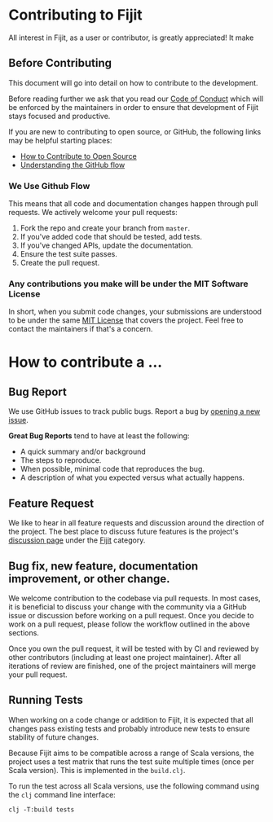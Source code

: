 # Contributing to Fijit

All interest in Fijit, as a user or contributor, is greatly appreciated! It make

## Before Contributing

This document will go into detail on how to contribute to the development.

Before reading further we ask that you read our [Code of Conduct](erp12.github.io/fijit/code_of_conduct.html)
which will be enforced by the maintainers in order to ensure that development of Fijit stays focused and productive.

If you are new to contributing to open source, or GitHub, the following links may be helpful starting places:

- [How to Contribute to Open Source](https://opensource.guide/how-to-contribute/)
- [Understanding the GitHub flow](https://guides.github.com/introduction/flow/index.html)

### We Use Github Flow

This means that all code and documentation changes happen through pull requests.  We actively welcome your pull requests:

1. Fork the repo and create your branch from `master`.
2. If you've added code that should be tested, add tests.
3. If you've changed APIs, update the documentation.
4. Ensure the test suite passes.
5. Create the pull request.

### Any contributions you make will be under the MIT Software License

In short, when you submit code changes, your submissions are understood to be under the same [MIT License](http://choosealicense.com/licenses/mit/) that covers the project.
Feel free to contact the maintainers if that's a concern.

# How to contribute a ...

## Bug Report

We use GitHub issues to track public bugs. Report a bug by [opening a new issue](). 

**Great Bug Reports** tend to have at least the following:

- A quick summary and/or background
- The steps to reproduce.
- When possible, minimal code that reproduces the bug.
- A description of what you expected versus what actually happens.

## Feature Request

We like to hear in all feature requests and discussion around the direction of the project. The best place
to discuss future features is the project's [discussion page](https://github.com/erp12/fijit/discussions) under 
the [Fijit](https://github.com/erp12/fijit/discussions/categories/fijit) category.

## Bug fix, new feature, documentation improvement, or other change.

We welcome contribution to the codebase via pull requests. In most cases, it is beneficial to discuss your change
with the community via a GitHub issue or discussion before working on a pull request. Once you decide to work on a
pull request, please follow the workflow outlined in the above sections.

Once you own the pull request, it will be tested with by CI and reviewed by other contributors (including at least one
project maintainer). After all iterations of review are finished, one of the project maintainers will merge
your pull request.

## Running Tests

When working on a code change or addition to Fijit, it is expected that all changes pass existing tests and probably
introduce new tests to ensure stability of future changes.

Because Fijit aims to be compatible across a range of Scala versions, the project uses a test matrix that runs the test
suite multiple times (once per Scala version). This is implemented in the `build.clj`.

To run the test across all Scala versions, use the following command using the `clj` command line interface:

```commandline
clj -T:build tests
```
